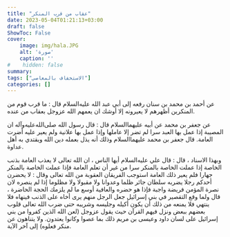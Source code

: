 ```yaml
---
title: "عقاب من قرب المنكر"
date: 2023-05-04T01:21:13+03:00
draft: false
ShowToc: False
cover:
    image: img/hala.JPG
    alt: 'صورة'
    caption: ''
#    hidden: false
summary: 
tags: ["الاستخفاف بالمعاصي"]
categories: []
---
```

عن أحمد بن محمد بن سنان
رفعه إلى أبي عبد الله عليه‌السلام قال : ما قرب قوم من المنكرين أظهرهم لا يعيرونه
إلا أوشك ان يعمهم الله عزوجل بعقاب من عنده.

عن جعفر بن محمد عن أبيه عليهما‌السلام قال :
قال رسول الله صلى‌الله‌عليه‌وآله ان المصيبة إذا عمل بها العبد سرا لم تضر إلا عاملها
وإذا عمل بها علانية ولم يعير عليه أضرت العامة. قال جعفر بن محمد
عليهما‌السلام وذلك أنه يذل بعمله دين الله ويقتدي به أهل عداوة.

وبهذا الاسناد ، قال : قال علي عليه‌السلام أيها الناس ، ان الله تعالى
لا يعذب العامة بذنب الخاصة إذا عملت الخاصة بالمنكر سرا من غير أن
تعلم العامة فإذا عملت الخاصة بالمنكر جهارا فلم يعير ذلك العامة
استوجب الفريقان العقوبة من الله تعالى وقال : لا يحضرن أحدكم رجلا
يضربه سلطان جائر ظلما وعدوانا ولا مقبولا ولا مظلوما إذا لم ينصره
لان نصرة المؤمن فريضة واجبة فإذا هو حضره والعافية أوسع ما لم يلزمك
الحجة الحاضرة ، قال ولما وقع التقصير في بني إسرائيل جعل الرجل منهم
يرى أخاه على الذنب فينهاه فلا ينتهي فلا يمنعه من ذلك أن يكون أكيله
وجليسه وشريبه حتى ضرب الله تعالى قلوب بعضهم ببعض ونزل فيهم
القرآن حيث يقول عزوجل (لعن الله الذين كفروا من بني إسرائيل على
لسان داود وعيسى بن مريم ذلك بما عصوا وكانوا يعتدون. ولا يتناهون
عن منكر فعلوه) إلى آخر الآية.

